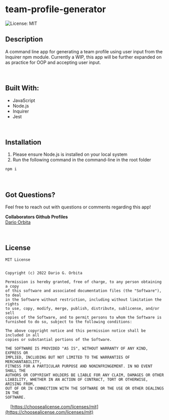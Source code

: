 # team-profile-generator

![License: MIT](https://img.shields.io/badge/License-MIT-20A7FF.svg)

## **Description**
A command line app for generating a team profile using user input from the Inquirer npm module. Currently a WIP, this app will be further expanded on as practice for OOP and accepting user input.

<br/>

## **Built With:**
  + JavaScript
  + Node.js
  + Inquirer
  + Jest

<br/>

## **Installation** 
1. Please ensure Node.js is installed on your local system
2. Run the following command in the command-line in the root folder 

```md
npm i
```

<br/>

## **Got Questions?**
Feel free to reach out with questions or comments regarding this app! 

**Collaborators Github Profiles** &nbsp;
<br/>
[Dario Orbita](https://github.com/DarioOrbita)<br/>


<br/>

## **License**
```
MIT License


Copyright (c) 2022 Dario G. Orbita

Permission is hereby granted, free of charge, to any person obtaining a copy
of this software and associated documentation files (the "Software"), to deal
in the Software without restriction, including without limitation the rights
to use, copy, modify, merge, publish, distribute, sublicense, and/or sell
copies of the Software, and to permit persons to whom the Software is
furnished to do so, subject to the following conditions:

The above copyright notice and this permission notice shall be included in all
copies or substantial portions of the Software.

THE SOFTWARE IS PROVIDED "AS IS", WITHOUT WARRANTY OF ANY KIND, EXPRESS OR
IMPLIED, INCLUDING BUT NOT LIMITED TO THE WARRANTIES OF MERCHANTABILITY,
FITNESS FOR A PARTICULAR PURPOSE AND NONINFRINGEMENT. IN NO EVENT SHALL THE
AUTHORS OR COPYRIGHT HOLDERS BE LIABLE FOR ANY CLAIM, DAMAGES OR OTHER
LIABILITY, WHETHER IN AN ACTION OF CONTRACT, TORT OR OTHERWISE, ARISING FROM,
OUT OF OR IN CONNECTION WITH THE SOFTWARE OR THE USE OR OTHER DEALINGS IN THE
SOFTWARE.
```

&nbsp;&nbsp;&nbsp; [https://choosealicense.com/licenses/mit](https://choosealicense.com/licenses/mit)